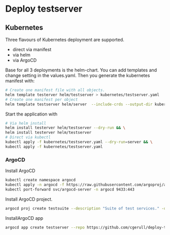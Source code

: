 # Deploy testserver

## Kubernetes
Three flavours of Kubernetes deployment are supported.
- direct via manifest
- via helm
- via ArgoCD

Base for all 3 deployments is the helm-chart. You can add templates and change setting in the values.yaml.
Then you generate the kubernetes manifest with:
```bash
# Create one manifest file with all objects.
helm template testerver helm/testserver > kubernetes/testserver.yaml
# Create one manifest per object
helm template testserver helm/server  --include-crds --output-dir kubernetes/
```

Start the application with
```bash
# Via helm install
helm install testerver helm/testserver --dry-run && \
helm install testerver helm/testserver
# Direct via kubectl
kubectl apply -f kubernetes/testserver.yaml --dry-run=server && \
kubectl apply -f kubernetes/testserver.yaml
```

### ArgoCD
Install ArgoCD
```bash
kubectl create namespace argocd 
kubectl apply -n argocd -f https://raw.githubusercontent.com/argoproj/argo-cd/stable/manifests/install.yaml
kubectl port-forward svc/argocd-server -n argocd 9433:443
```

Install ArgoCD project.
```bash
argocd proj create testsuite --description "Suite of test services." -d https://kubernetes.default.svc,testserver --src https://github.com/cgerull/deploy-test-server
```

InstallArgoCD app
```bash
argocd app create testserver --repo https://github.com/cgerull/deploy-test-server --path kubernetes --dest-server https://kubernetes.default.svc --dest-namespace testserver --project testsuite
```
